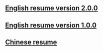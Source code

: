 ## [English resume version 2.0.0](./english.resume2.0.0.md)

## [English resume version 1.0.0](./english.resume.md)

## [Chinese resume](./richard.chinese.resume.html)



